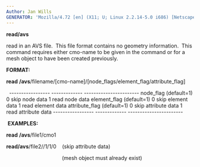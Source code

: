 ```yaml
---
Author: Jan Wills
GENERATOR: 'Mozilla/4.72 [en] (X11; U; Linux 2.2.14-5.0 i686) [Netscape]'
---
```


 **read/avs**

  read in an AVS file.  This file format contains no geometry
  information.  This command requires either cmo-name to be given in
  the command or for a mesh object to have been created previously.

 **FORMAT:**

  **read** **/avs**/filename/[cmo-name]/[node\_flags/element\_flag/attribute\_flag]

   
    ----------------- ------------- -----------------------
    node\_flag        (default=1)   0 skip node data
                                    1 read node data
    element\_flag     (default=1)   0 skip element data
                                    1 read element data
    attribute\_flag   (default=1)   0 skip attribute data
                                    1 read attribute data
    ----------------- ------------- -----------------------
 
  **EXAMPLES:**

  **read** **/avs**/file1/cmo1

  **read/avs**/file2//1/1/0    (skip attribute data)

                                        (mesh object must already
  exist)

